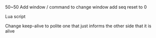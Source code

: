 50~50 Add window / command to change window
add seq reset to 0

Lua script



Change keep-alive to polite one that just informs the other side that it is alive